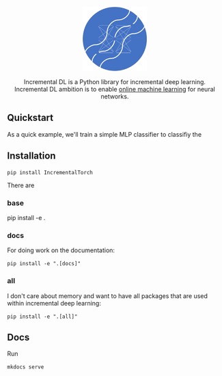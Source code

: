 <p align="center">
  <img height="150px" src="docs/img/logo.png" alt="incremental dl logo">
</p>

<p align="center">
    Incremental DL is a Python library for incremental deep learning.
    Incremental DL ambition is to enable <a href="https://www.wikiwand.com/en/Online_machine_learning">online machine learning</a> for neural networks. 
</p>

## Quickstart
As a quick example, we'll train a simple MLP classifier to classifiy the



## Installation
```shell
pip install IncrementalTorch
```
There are 


### base
pip install -e .

### docs

For doing work on the documentation:

```console
pip install -e ".[docs]"
```

### all

I don't care about memory and want to have all packages that are used within incremental deep learning:

```console
pip install -e ".[all]"
```

## Docs
Run
```console
mkdocs serve
```